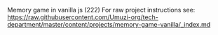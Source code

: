 Memory game in vanilla js (222)
For raw project instructions see: https://raw.githubusercontent.com/Umuzi-org/tech-department/master/content/projects/memory-game-vanilla/_index.md